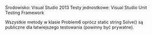 Środowisko: Visual Studio 2013
Testy jednostkowe: Visual Studio Unit Testing Framework

Wszystkie metody w klasie Problem6 oprócz static string Solve() są publiczne dla łatwiejszego testowania (powinny być prywatne).